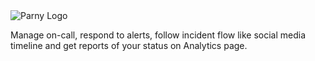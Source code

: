 <html lang="en">
<body>
    <div class="container">
        <div class="header">
            <img src="https://cdn.parny.io/parny/PARNY_1_white.png" alt="Parny Logo">
        </div>
        <div class="content">
          <p>Manage on-call, respond to alerts, follow incident flow like social media timeline and get reports of your status on Analytics page.</p>
        </div>
    </div>
</body>
</html>
